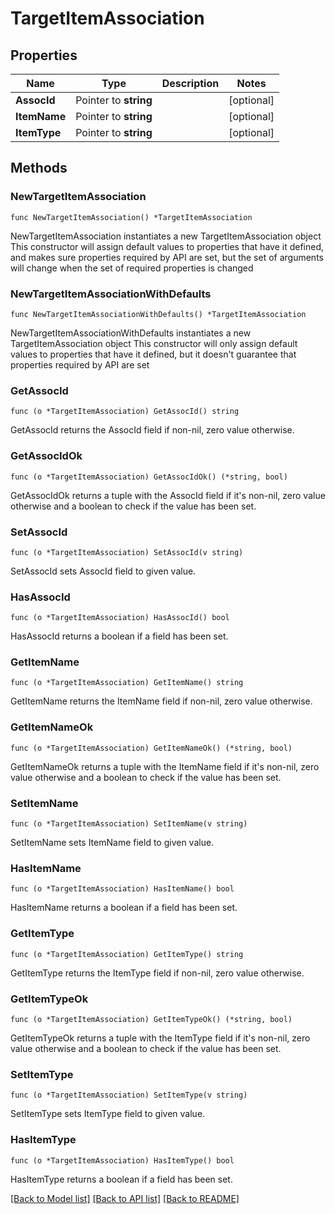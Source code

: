 # TargetItemAssociation

## Properties

Name | Type | Description | Notes
------------ | ------------- | ------------- | -------------
**AssocId** | Pointer to **string** |  | [optional] 
**ItemName** | Pointer to **string** |  | [optional] 
**ItemType** | Pointer to **string** |  | [optional] 

## Methods

### NewTargetItemAssociation

`func NewTargetItemAssociation() *TargetItemAssociation`

NewTargetItemAssociation instantiates a new TargetItemAssociation object
This constructor will assign default values to properties that have it defined,
and makes sure properties required by API are set, but the set of arguments
will change when the set of required properties is changed

### NewTargetItemAssociationWithDefaults

`func NewTargetItemAssociationWithDefaults() *TargetItemAssociation`

NewTargetItemAssociationWithDefaults instantiates a new TargetItemAssociation object
This constructor will only assign default values to properties that have it defined,
but it doesn't guarantee that properties required by API are set

### GetAssocId

`func (o *TargetItemAssociation) GetAssocId() string`

GetAssocId returns the AssocId field if non-nil, zero value otherwise.

### GetAssocIdOk

`func (o *TargetItemAssociation) GetAssocIdOk() (*string, bool)`

GetAssocIdOk returns a tuple with the AssocId field if it's non-nil, zero value otherwise
and a boolean to check if the value has been set.

### SetAssocId

`func (o *TargetItemAssociation) SetAssocId(v string)`

SetAssocId sets AssocId field to given value.

### HasAssocId

`func (o *TargetItemAssociation) HasAssocId() bool`

HasAssocId returns a boolean if a field has been set.

### GetItemName

`func (o *TargetItemAssociation) GetItemName() string`

GetItemName returns the ItemName field if non-nil, zero value otherwise.

### GetItemNameOk

`func (o *TargetItemAssociation) GetItemNameOk() (*string, bool)`

GetItemNameOk returns a tuple with the ItemName field if it's non-nil, zero value otherwise
and a boolean to check if the value has been set.

### SetItemName

`func (o *TargetItemAssociation) SetItemName(v string)`

SetItemName sets ItemName field to given value.

### HasItemName

`func (o *TargetItemAssociation) HasItemName() bool`

HasItemName returns a boolean if a field has been set.

### GetItemType

`func (o *TargetItemAssociation) GetItemType() string`

GetItemType returns the ItemType field if non-nil, zero value otherwise.

### GetItemTypeOk

`func (o *TargetItemAssociation) GetItemTypeOk() (*string, bool)`

GetItemTypeOk returns a tuple with the ItemType field if it's non-nil, zero value otherwise
and a boolean to check if the value has been set.

### SetItemType

`func (o *TargetItemAssociation) SetItemType(v string)`

SetItemType sets ItemType field to given value.

### HasItemType

`func (o *TargetItemAssociation) HasItemType() bool`

HasItemType returns a boolean if a field has been set.


[[Back to Model list]](../README.md#documentation-for-models) [[Back to API list]](../README.md#documentation-for-api-endpoints) [[Back to README]](../README.md)



